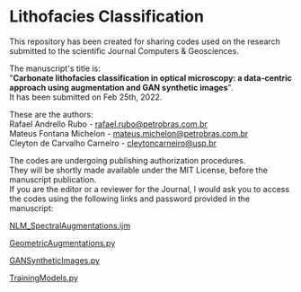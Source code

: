 # Lithofacies Classification

This repository has been created for sharing codes used on the research submitted to the scientific Journal Computers & Geosciences.  
  
The manuscript's title is:  
"**Carbonate lithofacies classification in optical microscopy: a data-centric approach using augmentation and GAN synthetic images**".  
It has been submitted on Feb 25th, 2022.

These are the authors:  
Rafael Andrello Rubo - rafael.rubo@petrobras.com.br  
Mateus Fontana Michelon - mateus.michelon@petrobras.com.br  
Cleyton de Carvalho Carneiro - cleytoncarneiro@usp.br  

The codes are undergoing publishing authorization procedures.  
They will be shortly made available under the MIT License, before the manuscript publication.  
If you are the editor or a reviewer for the Journal, I would ask you to access the codes using the following links and password provided in the manuscript:

[NLM_SpectralAugmentations.ijm](https://drive.google.com/file/d/1so7nBR09JtrN_AcUNAroAevNzVwvNw5C/view?usp=sharing)

[GeometricAugmentations.py](https://drive.google.com/file/d/1rgsDahBVjFL9BCM0rRJxTmDz180ZArtZ/view?usp=sharing)

[GANSyntheticImages.py](https://drive.google.com/file/d/1jWCH8cjtBmEM7Zw5xJbIg4DEgmOZVOWh/view?usp=sharing)

[TrainingModels.py](https://drive.google.com/file/d/1dK1ZuAgIHWfK2oQTMYM8bB8fdwx-NDBZ/view?usp=sharing)
